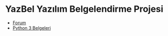 # YazBel Yazılım Belgelendirme Projesi

- [Forum](https://forum.yazbel.com/)
- [Python 3 Belgeleri](https://python.yazbel.com/)
